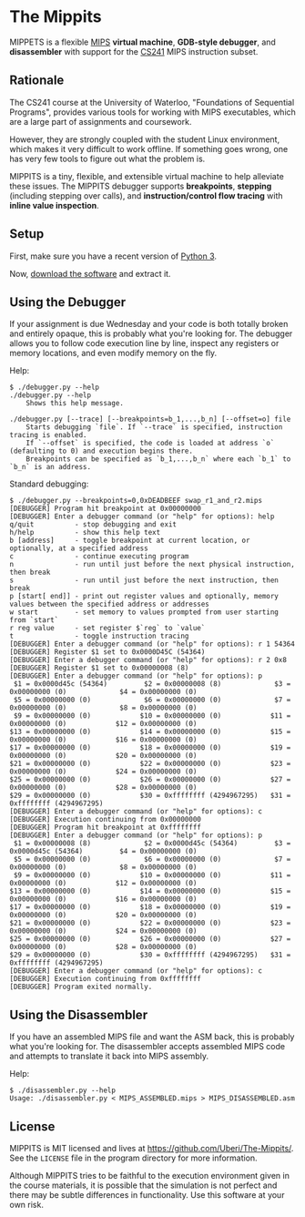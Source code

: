 The Mippits
===========

MIPPETS is a flexible [MIPS](https://en.wikipedia.org/wiki/MIPS_instruction_set) **virtual machine**, **GDB-style debugger**, and **disassembler** with support for the [CS241](https://www.student.cs.uwaterloo.ca/~cs241/) MIPS instruction subset.

Rationale
---------

The CS241 course at the University of Waterloo, "Foundations of Sequential Programs", provides various tools for working with MIPS executables, which are a large part of assignments and coursework.

However, they are strongly coupled with the student Linux environment, which makes it very difficult to work offline. If something goes wrong, one has very few tools to figure out what the problem is.

MIPPITS is a tiny, flexible, and extensible virtual machine to help alleviate these issues. The MIPPITS debugger supports **breakpoints**, **stepping** (including stepping over calls), and **instruction/control flow tracing** with **inline value inspection**.

Setup
-----

First, make sure you have a recent version of [Python 3](https://www.python.org/downloads/).

Now, [download the software](https://github.com/Uberi/The-Mippits/archive/master.zip) and extract it.

Using the Debugger
------------------

If your assignment is due Wednesday and your code is both totally broken and entirely opaque, this is probably what you're looking for. The debugger allows you to follow code execution line by line, inspect any registers or memory locations, and even modify memory on the fly.

Help:

    $ ./debugger.py --help
    ./debugger.py --help
        Shows this help message.
    
    ./debugger.py [--trace] [--breakpoints=b_1,...,b_n] [--offset=o] file
        Starts debugging `file`. If `--trace` is specified, instruction tracing is enabled.
        If `--offset` is specified, the code is loaded at address `o` (defaulting to 0) and execution begins there.
        Breakpoints can be specified as `b_1,...,b_n` where each `b_1` to `b_n` is an address.

Standard debugging:

    $ ./debugger.py --breakpoints=0,0xDEADBEEF swap_r1_and_r2.mips
    [DEBUGGER] Program hit breakpoint at 0x00000000
    [DEBUGGER] Enter a debugger command (or "help" for options): help
    q/quit          - stop debugging and exit
    h/help          - show this help text
    b [address]     - toggle breakpoint at current location, or optionally, at a specified address
    c               - continue executing program
    n               - run until just before the next physical instruction, then break
    s               - run until just before the next instruction, then break
    p [start[ end]] - print out register values and optionally, memory values between the specified address or addresses
    w start         - set memory to values prompted from user starting from `start`
    r reg value     - set register $`reg` to `value`
    t               - toggle instruction tracing
    [DEBUGGER] Enter a debugger command (or "help" for options): r 1 54364
    [DEBUGGER] Register $1 set to 0x0000D45C (54364)
    [DEBUGGER] Enter a debugger command (or "help" for options): r 2 0x8
    [DEBUGGER] Register $1 set to 0x00000008 (8)
    [DEBUGGER] Enter a debugger command (or "help" for options): p
     $1 = 0x0000d45c (54364)         $2 = 0x00000008 (8)             $3 = 0x00000000 (0)             $4 = 0x00000000 (0)
     $5 = 0x00000000 (0)             $6 = 0x00000000 (0)             $7 = 0x00000000 (0)             $8 = 0x00000000 (0)
     $9 = 0x00000000 (0)            $10 = 0x00000000 (0)            $11 = 0x00000000 (0)            $12 = 0x00000000 (0)
    $13 = 0x00000000 (0)            $14 = 0x00000000 (0)            $15 = 0x00000000 (0)            $16 = 0x00000000 (0)
    $17 = 0x00000000 (0)            $18 = 0x00000000 (0)            $19 = 0x00000000 (0)            $20 = 0x00000000 (0)
    $21 = 0x00000000 (0)            $22 = 0x00000000 (0)            $23 = 0x00000000 (0)            $24 = 0x00000000 (0)
    $25 = 0x00000000 (0)            $26 = 0x00000000 (0)            $27 = 0x00000000 (0)            $28 = 0x00000000 (0)
    $29 = 0x00000000 (0)            $30 = 0xffffffff (4294967295)   $31 = 0xffffffff (4294967295)
    [DEBUGGER] Enter a debugger command (or "help" for options): c
    [DEBUGGER] Execution continuing from 0x00000000
    [DEBUGGER] Program hit breakpoint at 0xffffffff
    [DEBUGGER] Enter a debugger command (or "help" for options): p
     $1 = 0x00000008 (8)             $2 = 0x0000d45c (54364)         $3 = 0x0000d45c (54364)         $4 = 0x00000000 (0)
     $5 = 0x00000000 (0)             $6 = 0x00000000 (0)             $7 = 0x00000000 (0)             $8 = 0x00000000 (0)
     $9 = 0x00000000 (0)            $10 = 0x00000000 (0)            $11 = 0x00000000 (0)            $12 = 0x00000000 (0)
    $13 = 0x00000000 (0)            $14 = 0x00000000 (0)            $15 = 0x00000000 (0)            $16 = 0x00000000 (0)
    $17 = 0x00000000 (0)            $18 = 0x00000000 (0)            $19 = 0x00000000 (0)            $20 = 0x00000000 (0)
    $21 = 0x00000000 (0)            $22 = 0x00000000 (0)            $23 = 0x00000000 (0)            $24 = 0x00000000 (0)
    $25 = 0x00000000 (0)            $26 = 0x00000000 (0)            $27 = 0x00000000 (0)            $28 = 0x00000000 (0)
    $29 = 0x00000000 (0)            $30 = 0xffffffff (4294967295)   $31 = 0xffffffff (4294967295)
    [DEBUGGER] Enter a debugger command (or "help" for options): c
    [DEBUGGER] Execution continuing from 0xffffffff
    [DEBUGGER] Program exited normally. 

Using the Disassembler
----------------------

If you have an assembled MIPS file and want the ASM back, this is probably what you're looking for. The disassembler accepts assembled MIPS code and attempts to translate it back into MIPS assembly.

Help:

    $ ./disassembler.py --help
    Usage: ./disassembler.py < MIPS_ASSEMBLED.mips > MIPS_DISASSEMBLED.asm

License
-------

MIPPITS is MIT licensed and lives at https://github.com/Uberi/The-Mippits/. See the `LICENSE` file in the program directory for more information.

Although MIPPITS tries to be faithful to the execution environment given in the course materials, it is possible that the simulation is not perfect and there may be subtle differences in functionality. Use this software at your own risk.
